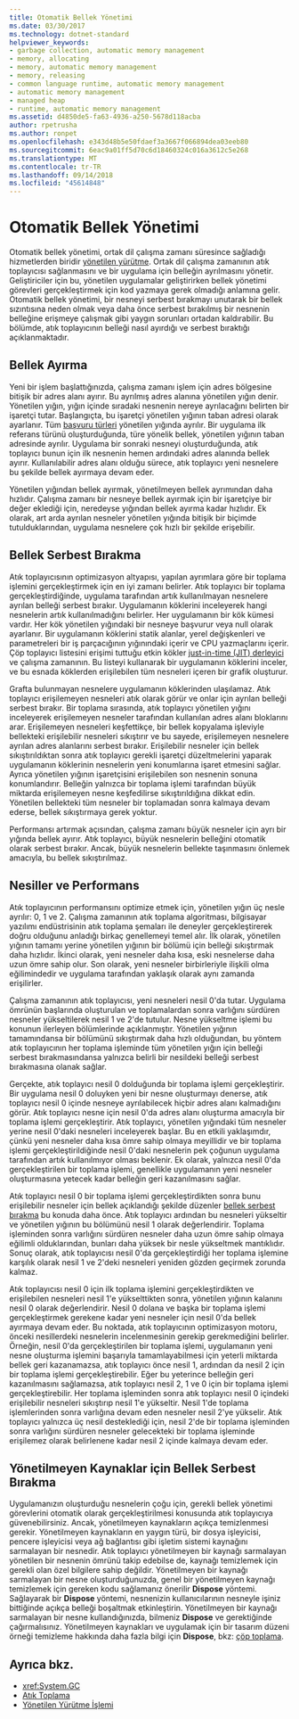 ```yaml
---
title: Otomatik Bellek Yönetimi
ms.date: 03/30/2017
ms.technology: dotnet-standard
helpviewer_keywords:
- garbage collection, automatic memory management
- memory, allocating
- memory, automatic memory management
- memory, releasing
- common language runtime, automatic memory management
- automatic memory management
- managed heap
- runtime, automatic memory management
ms.assetid: d4850de5-fa63-4936-a250-5678d118acba
author: rpetrusha
ms.author: ronpet
ms.openlocfilehash: e343d48b5e50fdaef3a3667f066894dea03eeb80
ms.sourcegitcommit: 6eac9a01ff5d70c6d18460324c016a3612c5e268
ms.translationtype: MT
ms.contentlocale: tr-TR
ms.lasthandoff: 09/14/2018
ms.locfileid: "45614848"
---
```

# <a name="automatic-memory-management"></a>Otomatik Bellek Yönetimi
Otomatik bellek yönetimi, ortak dil çalışma zamanı süresince sağladığı hizmetlerden biridir [yönetilen yürütme](../../docs/standard/managed-execution-process.md). Ortak dil çalışma zamanının atık toplayıcısı sağlanmasını ve bir uygulama için belleğin ayrılmasını yönetir. Geliştiriciler için bu, yönetilen uygulamalar geliştirirken bellek yönetimi görevleri gerçekleştirmek için kod yazmaya gerek olmadığı anlamına gelir. Otomatik bellek yönetimi, bir nesneyi serbest bırakmayı unutarak bir bellek sızıntısına neden olmak veya daha önce serbest bırakılmış bir nesnenin belleğine erişmeye çalışmak gibi yaygın sorunları ortadan kaldırabilir. Bu bölümde, atık toplayıcının belleği nasıl ayırdığı ve serbest bıraktığı açıklanmaktadır.  
  
## <a name="allocating-memory"></a>Bellek Ayırma  
 Yeni bir işlem başlattığınızda, çalışma zamanı işlem için adres bölgesine bitişik bir adres alanı ayırır. Bu ayrılmış adres alanına yönetilen yığın denir. Yönetilen yığın, yığın içinde sıradaki nesnenin nereye ayrılacağını belirten bir işaretçi tutar. Başlangıçta, bu işaretçi yönetilen yığının taban adresi olarak ayarlanır. Tüm [başvuru türleri](../../docs/standard/base-types/common-type-system.md) yönetilen yığında ayrılır. Bir uygulama ilk referans türünü oluşturduğunda, türe yönelik bellek, yönetilen yığının taban adresinde ayrılır. Uygulama bir sonraki nesneyi oluşturduğunda, atık toplayıcı bunun için ilk nesnenin hemen ardındaki adres alanında bellek ayırır. Kullanılabilir adres alanı olduğu sürece, atık toplayıcı yeni nesnelere bu şekilde bellek ayırmaya devam eder.  
  
 Yönetilen yığından bellek ayırmak, yönetilmeyen bellek ayrımından daha hızlıdır. Çalışma zamanı bir nesneye bellek ayırmak için bir işaretçiye bir değer eklediği için, neredeyse yığından bellek ayırma kadar hızlıdır. Ek olarak, art arda ayrılan nesneler yönetilen yığında bitişik bir biçimde tutulduklarından, uygulama nesnelere çok hızlı bir şekilde erişebilir.  
  
<a name="cpconautomaticmemorymanagementreleasingmemoryanchor1"></a>   
## <a name="releasing-memory"></a>Bellek Serbest Bırakma  
 Atık toplayıcısının optimizasyon altyapısı, yapılan ayrımlara göre bir toplama işlemini gerçekleştirmek için en iyi zamanı belirler. Atık toplayıcı bir toplama gerçekleştirdiğinde, uygulama tarafından artık kullanılmayan nesnelere ayrılan belleği serbest bırakır. Uygulamanın köklerini inceleyerek hangi nesnelerin artık kullanılmadığını belirler. Her uygulamanın bir kök kümesi vardır. Her kök yönetilen yığındaki bir nesneye başvurur veya null olarak ayarlanır. Bir uygulamanın köklerini statik alanlar, yerel değişkenleri ve parametreleri bir iş parçacığının yığınındaki içerir ve CPU yazmaçlarını içerir. Çöp toplayıcı listesini erişimi tuttuğu etkin kökler [just-in-time (JIT) derleyici](../../docs/standard/managed-execution-process.md) ve çalışma zamanının. Bu listeyi kullanarak bir uygulamanın köklerini inceler, ve bu esnada köklerden erişilebilen tüm nesneleri içeren bir grafik oluşturur.  
  
 Grafta bulunmayan nesnelere uygulamanın köklerinden ulaşılamaz. Atık toplayıcı erişilemeyen nesneleri atık olarak görür ve onlar için ayrılan belleği serbest bırakır. Bir toplama sırasında, atık toplayıcı yönetilen yığını inceleyerek erişilemeyen nesneler tarafından kullanılan adres alanı bloklarını arar. Erişilemeyen nesneleri keşfettikçe, bir bellek kopyalama işleviyle bellekteki erişilebilir nesneleri sıkıştırır ve bu sayede, erişilemeyen nesnelere ayrılan adres alanlarını serbest bırakır. Erişilebilir nesneler için bellek sıkıştırıldıktan sonra atık toplayıcı gerekli işaretçi düzeltmelerini yaparak uygulamanın köklerinin nesnelerin yeni konumlarına işaret etmesini sağlar. Ayrıca yönetilen yığının işaretçisini erişilebilen son nesnenin sonuna konumlandırır. Belleğin yalnızca bir toplama işlemi tarafından büyük miktarda erişilemeyen nesne keşfedilirse sıkıştırıldığına dikkat edin. Yönetilen bellekteki tüm nesneler bir toplamadan sonra kalmaya devam ederse, bellek sıkıştırmaya gerek yoktur.  
  
 Performansı artırmak açısından, çalışma zamanı büyük nesneler için ayrı bir yığında bellek ayırır. Atık toplayıcı, büyük nesnelerin belleğini otomatik olarak serbest bırakır. Ancak, büyük nesnelerin bellekte taşınmasını önlemek amacıyla, bu bellek sıkıştırılmaz.  
  
## <a name="generations-and-performance"></a>Nesiller ve Performans  
 Atık toplayıcının performansını optimize etmek için, yönetilen yığın üç nesle ayrılır: 0, 1 ve 2. Çalışma zamanının atık toplama algoritması, bilgisayar yazılımı endüstrisinin atık toplama şemaları ile deneyler gerçekleştirerek doğru olduğunu anladığı birkaç genellemeyi temel alır. İlk olarak, yönetilen yığının tamamı yerine yönetilen yığının bir bölümü için belleği sıkıştırmak daha hızlıdır. İkinci olarak, yeni nesneler daha kısa, eski nesnelerse daha uzun ömre sahip olur. Son olarak, yeni nesneler birbirleriyle ilişkili olma eğilimindedir ve uygulama tarafından yaklaşık olarak aynı zamanda erişilirler.  
  
 Çalışma zamanının atık toplayıcısı, yeni nesneleri nesil 0'da tutar. Uygulama ömrünün başlarında oluşturulan ve toplamalardan sonra varlığını sürdüren nesneler yükseltilerek nesil 1 ve 2'de tutulur. Nesne yükseltme işlemi bu konunun ilerleyen bölümlerinde açıklanmıştır. Yönetilen yığının tamamındansa bir bölümünü sıkıştırmak daha hızlı olduğundan, bu yöntem atık toplayıcının her toplama işleminde tüm yönetilen yığın için belleği serbest bırakmasındansa yalnızca belirli bir nesildeki belleği serbest bırakmasına olanak sağlar.  
  
 Gerçekte, atık toplayıcı nesil 0 dolduğunda bir toplama işlemi gerçekleştirir. Bir uygulama nesil 0 doluyken yeni bir nesne oluşturmayı denerse, atık toplayıcı nesil 0 içinde nesneye ayrılabilecek hiçbir adres alanı kalmadığını görür. Atık toplayıcı nesne için nesil 0'da adres alanı oluşturma amacıyla bir toplama işlemi gerçekleştirir. Atık toplayıcı, yönetilen yığındaki tüm nesneler yerine nesil 0'daki nesneleri inceleyerek başlar. Bu en etkili yaklaşımdır, çünkü yeni nesneler daha kısa ömre sahip olmaya meyillidir ve bir toplama işlemi gerçekleştirildiğinde nesil 0'daki nesnelerin pek çoğunun uygulama tarafından artık kullanılmıyor olması beklenir. Ek olarak, yalnızca nesil 0'da gerçekleştirilen bir toplama işlemi, genellikle uygulamanın yeni nesneler oluşturmasına yetecek kadar belleğin geri kazanılmasını sağlar.  
  
 Atık toplayıcı nesil 0 bir toplama işlemi gerçekleştirdikten sonra bunu erişilebilir nesneler için bellek açıklandığı şekilde düzenler [bellek serbest bırakma](#cpconautomaticmemorymanagementreleasingmemoryanchor1) bu konuda daha önce. Atık toplayıcı ardından bu nesneleri yükseltir ve yönetilen yığının bu bölümünü nesil 1 olarak değerlendirir. Toplama işleminden sonra varlığını sürdüren nesneler daha uzun ömre sahip olmaya eğilimli olduklarından, bunları daha yüksek bir nesle yükseltmek mantıklıdır. Sonuç olarak, atık toplayıcısı nesil 0'da gerçekleştirdiği her toplama işlemine karşılık olarak nesil 1 ve 2'deki nesneleri yeniden gözden geçirmek zorunda kalmaz.  
  
 Atık toplayıcısı nesil 0 için ilk toplama işlemini gerçekleştirdikten ve erişilebilen nesneleri nesil 1'e yükselttikten sonra, yönetilen yığının kalanını nesil 0 olarak değerlendirir. Nesil 0 dolana ve başka bir toplama işlemi gerçekleştirmek gerekene kadar yeni nesneler için nesil 0'da bellek ayırmaya devam eder. Bu noktada, atık toplayıcının optimizasyon motoru, önceki nesillerdeki nesnelerin incelenmesinin gerekip gerekmediğini belirler. Örneğin, nesil 0'da gerçekleştirilen bir toplama işlemi, uygulamanın yeni nesne oluşturma işlemini başarıyla tamamlayabilmesi için yeterli miktarda bellek geri kazanamazsa, atık toplayıcı önce nesil 1, ardından da nesil 2 için bir toplama işlemi gerçekleştirebilir. Eğer bu yeterince belleğin geri kazanılmasını sağlamazsa, atık toplayıcı nesil 2, 1 ve 0 için bir toplama işlemi gerçekleştirebilir. Her toplama işleminden sonra atık toplayıcı nesil 0 içindeki erişilebilir nesneleri sıkıştırıp nesil 1'e yükseltir. Nesil 1'de toplama işlemlerinden sonra varlığına devam eden nesneler nesil 2'ye yükselir. Atık toplayıcı yalnızca üç nesil desteklediği için, nesil 2'de bir toplama işleminden sonra varlığını sürdüren nesneler gelecekteki bir toplama işleminde erişilemez olarak belirlenene kadar nesil 2 içinde kalmaya devam eder.  
  
## <a name="releasing-memory-for-unmanaged-resources"></a>Yönetilmeyen Kaynaklar için Bellek Serbest Bırakma  
 Uygulamanızın oluşturduğu nesnelerin çoğu için, gerekli bellek yönetimi görevlerini otomatik olarak gerçekleştirilmesi konusunda atık toplayıcıya güvenebilirsiniz. Ancak, yönetilmeyen kaynakların açıkça temizlenmesi gerekir. Yönetilmeyen kaynakların en yaygın türü, bir dosya işleyicisi, pencere işleyicisi veya ağ bağlantısı gibi işletim sistemi kaynağını sarmalayan bir nesnedir. Atık toplayıcı yönetilmeyen bir kaynağı sarmalayan yönetilen bir nesnenin ömrünü takip edebilse de, kaynağı temizlemek için gerekli olan özel bilgilere sahip değildir. Yönetilmeyen bir kaynağı sarmalayan bir nesne oluşturduğunuzda, genel bir yönetilmeyen kaynağı temizlemek için gereken kodu sağlamanız önerilir **Dispose** yöntemi. Sağlayarak bir **Dispose** yöntemi, nesnenizin kullanıcılarının nesneyle işiniz bittiğinde açıkça belleği boşaltmak etkinleştirin. Yönetilmeyen bir kaynağı sarmalayan bir nesne kullandığınızda, bilmeniz **Dispose** ve gerektiğinde çağırmalısınız. Yönetilmeyen kaynakları ve uygulamak için bir tasarım düzeni örneği temizleme hakkında daha fazla bilgi için **Dispose**, bkz: [çöp toplama](../../docs/standard/garbage-collection/index.md).  
  
## <a name="see-also"></a>Ayrıca bkz.

- <xref:System.GC>  
- [Atık Toplama](../../docs/standard/garbage-collection/index.md)  
- [Yönetilen Yürütme İşlemi](../../docs/standard/managed-execution-process.md)
